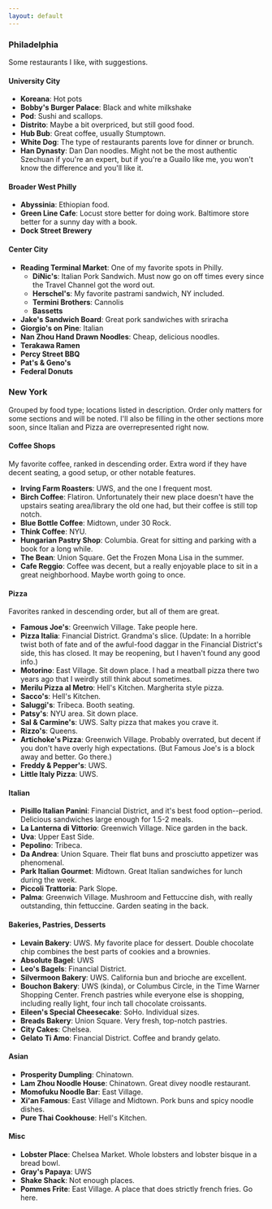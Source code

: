```yaml
---
layout: default 
---
```


### Philadelphia 

Some restaurants I like, with suggestions. 

#### University City

* __Koreana__: Hot pots
* __Bobby's Burger Palace__: Black and white milkshake
* __Pod__: Sushi and scallops.
* __Distrito__: Maybe a bit overpriced, but still good food.
* __Hub Bub__: Great coffee, usually Stumptown.
* __White Dog__: The type of restaurants parents love for dinner or brunch.
* __Han Dynasty__: Dan Dan noodles. Might not be the most authentic Szechuan if you're an expert, but if you're a Guailo like me, you won't know the difference and you'll like it. 

#### Broader West Philly

* __Abyssinia__: Ethiopian food.
* __Green Line Cafe__: Locust store better for doing work. Baltimore store better for a sunny day with a book.
* __Dock Street Brewery__

#### Center City

* __Reading Terminal Market__: One of my favorite spots in Philly.
    * __DiNic's__: Italian Pork Sandwich. Must now go on off times every since the Travel Channel got the word out.
    * __Herschel's__: My favorite pastrami sandwich, NY included.
    * __Termini Brothers__: Cannolis
    * __Bassetts__
* __Jake's Sandwich Board__: Great pork sandwiches with sriracha
* __Giorgio's on Pine__: Italian
* __Nan Zhou Hand Drawn Noodles__: Cheap, delicious noodles.
* __Terakawa Ramen__
* __Percy Street BBQ__
* __Pat's & Geno's__
* __Federal Donuts__

### New York

Grouped by food type; locations listed in description. Order only matters for some sections and will be noted. I'll also be filling in the other sections more soon, since Italian and Pizza are overrepresented right now.

#### Coffee Shops 

My favorite coffee, ranked in descending order. Extra word if they have decent seating, a good setup, or other notable features.

* __Irving Farm Roasters__: UWS, and the one I frequent most. 
* __Birch Coffee__: Flatiron. Unfortunately their new place doesn't have the upstairs seating area/library the old one had, but their coffee is still top notch.
* __Blue Bottle Coffee__: Midtown, under 30 Rock. 
* __Think Coffee__: NYU.
* __Hungarian Pastry Shop__: Columbia. Great for sitting and parking with a book for a long while.
* __The Bean__: Union Square. Get the Frozen Mona Lisa in the summer.
* __Cafe Reggio__: Coffee was decent, but a really enjoyable place to sit in a great neighborhood. Maybe worth going to once. 

#### Pizza

Favorites ranked in descending order, but all of them are great.

* __Famous Joe's__: Greenwich Village. Take people here.
* __Pizza Italia__: Financial District. Grandma's slice. (Update: In a horrible twist both of fate and of the awful-food daggar in the Financial District's side, this has closed. It may be reopening, but I haven't found any good info.)
* __Motorino__: East Village. Sit down place. I had a meatball pizza there two years ago that I weirdly still think about sometimes.
* __Merilu Pizza al Metro__: Hell's Kitchen. Margherita style pizza.
* __Sacco's__: Hell's Kitchen.
* __Saluggi's__: Tribeca. Booth seating.
* __Patsy's__: NYU area. Sit down place.
* __Sal & Carmine's__: UWS. Salty pizza that makes you crave it.
* __Rizzo's__: Queens.
* __Artichoke's Pizza__: Greenwich Village. Probably overrated, but decent if you don't have overly high expectations. (But Famous Joe's is a block away and better. Go there.)
* __Freddy & Pepper's__: UWS.
* __Little Italy Pizza__: UWS.

#### Italian 

* __Pisillo Italian Panini__: Financial District, and it's best food option--period. Delicious sandwiches large enough for 1.5-2 meals.
* __La Lanterna di Vittorio__: Greenwich Village. Nice garden in the back.
* __Uva__: Upper East Side.
* __Pepolino__: Tribeca.
* __Da Andrea__: Union Square. Their flat buns and prosciutto appetizer was phenomenal.
* __Park Italian Gourmet__: Midtown. Great Italian sandwiches for lunch during the week. 
* __Piccoli Trattoria__: Park Slope.
* __Palma__: Greenwich Village. Mushroom and Fettuccine dish, with really outstanding, thin fettuccine. Garden seating in the back.


#### Bakeries, Pastries, Desserts

* __Levain Bakery__: UWS. My favorite place for dessert. Double chocolate chip combines the best parts of cookies and a brownies.
* __Absolute Bagel__: UWS
* __Leo's Bagels__: Financial District.
* __Silvermoon Bakery__: UWS. California bun and brioche are excellent.
* __Bouchon Bakery__: UWS (kinda), or Columbus Circle, in the Time Warner Shopping Center. French pastries while everyone else is shopping, including really light, four inch tall chocolate croissants.
* __Eileen's Special Cheesecake__: SoHo. Individual sizes.
* __Breads Bakery__: Union Square. Very fresh, top-notch pastries.
* __City Cakes__: Chelsea.
* __Gelato Ti Amo__: Financial District. Coffee and brandy gelato.


#### Asian

* __Prosperity Dumpling__: Chinatown.
* __Lam Zhou Noodle House__: Chinatown. Great divey noodle restaurant.
* __Momofuku Noodle Bar__: East Village.
* __Xi'an Famous__: East Village and Midtown. Pork buns and spicy noodle dishes.
* __Pure Thai Cookhouse__: Hell's Kitchen.


#### Misc

* __Lobster Place__: Chelsea Market. Whole lobsters and lobster bisque in a bread bowl.
* __Gray's Papaya__: UWS
* __Shake Shack__: Not enough places.
* __Pommes Frite__: East Village. A place that does strictly french fries. Go here.


